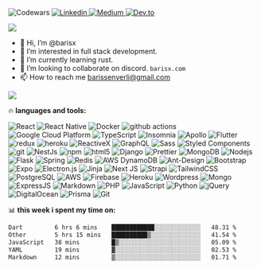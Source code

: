 <img alt="Codewars" src="https://www.codewars.com/users/barisx/badges/large" />
<a href="https://linkedin.barisx.com/">
  <img alt="Linkedin" src="https://img.shields.io/badge/LinkedIn-0077B5?style=for-the-badge&logo=linkedin&logoColor=white" />
</a>

<a href="https://medium.barisx.com/">
  <img alt="Medium" src="https://img.shields.io/badge/Medium-12100E?style=for-the-badge&logo=medium&logoColor=white" />
</a>

<a href="https://www.dev.to/barisx">
  <img alt="Dev.to" src="https://img.shields.io/badge/dev.to-0A0A0A?style=for-the-badge&logo=devdotto&logoColor=white" />
</a>

<a href="https://wakatime.com"><img src="https://wakatime.com/share/@barisx/f2f3ba22-b2d7-4702-9884-db61305af570.png" /></a>
<!-- ![](https://visitor-badge.glitch.me/badge?page_id=barisx.barisx) -->


- 👋 Hi, I’m @barisx
- 👀 I’m interested in full stack development.
- 🌱 I’m currently learning rust.
- 💞️ I’m looking to collaborate on discord. `barisx.com`
- 📫 How to reach me barissenyerli@gmail.com

![](https://wakatime.com/insights/animated/days.gif)

🔥 **languages and tools:**

<p>
  <img alt="React" src="https://img.shields.io/badge/-React-45b8d8?style=flat-square&logo=react&logoColor=white" />
  <img alt="React Native" src="https://img.shields.io/badge/-React_Native-8DD6F9?style=flat-square&logo=react&logoColor=white" /> 
  <img alt="Docker" src="https://img.shields.io/badge/-Docker-46a2f1?style=flat-square&logo=docker&logoColor=white" />
  <img alt="github actions" src="https://img.shields.io/badge/-Github_Actions-2088FF?style=flat-square&logo=github-actions&logoColor=white" />
  <img alt="Google Cloud Platform" src="https://img.shields.io/badge/-Google_Cloud_Platform-1a73e8?style=flat-square&logo=google-cloud&logoColor=white" />
  <img alt="TypeScript" src="https://img.shields.io/badge/-TypeScript-007ACC?style=flat-square&logo=typescript&logoColor=white" />
  <img alt="Insomnia" src="https://img.shields.io/badge/-Insomnia-5849BE?style=flat-square&logo=insomnia&logoColor=white" />
  <img alt="Apollo" src="https://img.shields.io/badge/-Apollo%20GraphQL-311C87?style=flat-square&logo=apollo-graphql&logoColor=white" /> <!--  #311C87 -->
  <img alt="Flutter" src="https://img.shields.io/badge/Flutter-3615CC.svg?style=flat-square&logo=flutter&logoColor=white" />  
  <img alt="redux" src="https://img.shields.io/badge/-Redux-764ABC?style=flat-square&logo=redux&logoColor=white" />
  <img alt="heroku" src="https://img.shields.io/badge/Heroku-430098?style=flat-square&logo=heroku&logoColor=white" />
  <img alt="ReactiveX" src="https://img.shields.io/badge/-RxJs-B7178C?style=flat-square&logo=reactivex&logoColor=white" />
  <img alt="GraphQL" src="https://img.shields.io/badge/-GraphQL-E10098?style=flat-square&logo=graphql&logoColor=white" />
  <img alt="Sass" src="https://img.shields.io/badge/-Sass-CC6699?style=flat-square&logo=sass&logoColor=white" /> <!-- #CC6699  -->
  <img alt="Styled Components" src="https://img.shields.io/badge/-Styled_Components-db7092?style=flat-square&logo=styled-components&logoColor=white" />
  <img alt="git" src="https://img.shields.io/badge/-Git-F05032?style=flat-square&logo=git&logoColor=white" />
  <img alt="NestJs" src="https://img.shields.io/badge/-NestJs-ea2845?style=flat-square&logo=nestjs&logoColor=white" />
  <img alt="npm" src="https://img.shields.io/badge/-NPM-CB3837?style=flat-square&logo=npm&logoColor=white" />
  <img alt="html5" src="https://img.shields.io/badge/-HTML5-E34F26?style=flat-square&logo=html5&logoColor=white" />
  <img alt="Django" src="https://img.shields.io/badge/-Django-EC4A3F?style=flat-square&logo=Django&logoColor=white" />
  <img alt="Prettier" src="https://img.shields.io/badge/-Prettier-F7B93E?style=flat-square&logo=prettier&logoColor=white" />
  <img alt="MongoDB" src="https://img.shields.io/badge/-MongoDB-13aa52?style=flat-square&logo=mongodb&logoColor=white" />
  <img alt="Nodejs" src="https://img.shields.io/badge/-Nodejs-43853d?style=flat-square&logo=Node.js&logoColor=white" />
  <img alt="Flask" src="https://img.shields.io/badge/-Flask-43853d?style=flat-square&logo=Flask&logoColor=white" />
  <img alt="Spring" src="https://img.shields.io/badge/Spring-%03DDB3.svg?style=flat-square&logo=spring&logoColor=black" />
  <img alt="Redis" src="https://img.shields.io/badge/redis-%23DD0031.svg?style=flat-square&logo=redis&logoColor=white" />
  <img alt="AWS DynamoDB" src="https://img.shields.io/badge/Amazon%20DynamoDB-4053D6?style=flat-square&logo=Amazon%20DynamoDB&logoColor=white" />
  <img alt="Ant-Design" src="https://img.shields.io/badge/AntDesign-0170FE?style=flat-square&logo=ant-design&logoColor=white" />
  <img alt="Bootstrap" src="https://img.shields.io/badge/bootstrap-563D7C.svg?style=flat-square&logo=bootstrap&logoColor=white" />
  <img alt="Expo" src="https://img.shields.io/badge/expo-1C1E24?style=flat-square&logo=expo&logoColor=#D04A37" />
  <img alt="Electron.js" src="https://img.shields.io/badge/Electron-191970?style=flat-square&logo=Electron&logoColor=white" />
  <img alt="Jinja" src="https://img.shields.io/badge/jinja-white.svg?style=flat-square&logo=jinja&logoColor=black" />
  <img alt="Next JS" src="https://img.shields.io/badge/Next-black?style=flat-square&logo=next.js&logoColor=white" />
  <img alt="Strapi" src="https://img.shields.io/badge/strapi-2E7EEA.svg?style=flat-square&logo=strapi&logoColor=white" />
  <img alt="TailwindCSS" src="https://img.shields.io/badge/tailwindcss-38B2AC.svg?style=flat-square&logo=tailwind-css&logoColor=white" />
  <img alt="PostgreSQL" src="https://img.shields.io/badge/PostgreSQL-316192?style=flat-square&logo=postgresql&logoColor=white" />
  <img alt="AWS" src="https://img.shields.io/badge/Amazon_AWS-232F3E?style=flat-square&logo=amazon-aws&logoColor=white" />
  <img alt="Firebase" src="https://img.shields.io/badge/Firebase-74FF93?style=flat-square&logo=firebase&logoColor=orange" />
  <img alt="Heroku" src="https://img.shields.io/badge/Heroku-430098?style=flat-square&logo=heroku&logoColor=white" />
  <img alt="Wordpress" src="https://img.shields.io/badge/Wordpress-21759B?style=flat-square&logo=wordpress&logoColor=white" />
  <img alt="Mongo" src="https://img.shields.io/badge/MongoDB-4EA94B?style=flat-square&logo=mongodb&logoColor=white" />
  <img alt="ExpressJS" src="https://img.shields.io/badge/Express.js-404D59?style=flat-square" />
  <img alt="Markdown" src="https://img.shields.io/badge/Markdown-000000?style=flat-square&logo=markdown&logoColor=white" />
  <img alt="PHP" src="https://img.shields.io/badge/PHP-777BB4?style=flat-square&logo=php&logoColor=white" />
  <img alt="JavaScript" src="https://img.shields.io/badge/JavaScript-F7DF1E?style=flat-square&logo=javascript&logoColor=black" />
  <img alt="Python" src="https://img.shields.io/badge/Python-3776AB?style=flat-square&logo=python&logoColor=white" />
  <img alt="jQuery" src="https://img.shields.io/badge/jQuery-0769AD?style=flat-square&logo=jquery&logoColor=white" />
  <img alt="DigitalOcean" src="https://img.shields.io/badge/Digital_Ocean-0080FF?style=flat-square&logo=DigitalOcean&logoColor=white" />
  <img alt="Prisma" src="https://img.shields.io/badge/Prisma-3982CE?style=flat-square&logo=Prisma&logoColor=white" />
  <img alt="Git" src="https://img.shields.io/badge/GIT-E44C30?style=flat-square&logo=git&logoColor=white" />
</p>

📊 **this week i spent my time on:**

<!--START_SECTION:waka-->

```txt
Dart         6 hrs 6 mins    ████████████░░░░░░░░░░░░░   48.31 %
Other        5 hrs 15 mins   ██████████▒░░░░░░░░░░░░░░   41.54 %
JavaScript   38 mins         █▒░░░░░░░░░░░░░░░░░░░░░░░   05.09 %
YAML         19 mins         ▓░░░░░░░░░░░░░░░░░░░░░░░░   02.53 %
Markdown     12 mins         ▒░░░░░░░░░░░░░░░░░░░░░░░░   01.71 %
```

<!--END_SECTION:waka-->

<!-- [![](https://github-readme-stats.vercel.app/api/top-langs/?username=barisx&theme=blue-green)](https://github.com/barisx) -->

<!---
barisx/barisx is a ✨ special ✨ repository because its `README.md` (this file) appears on your GitHub profile.
You can click the Preview link to take a look at your changes.
--->


